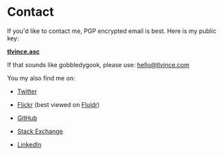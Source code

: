 # Contact

If you'd like to contact me, PGP encrypted email is best. Here is my public key:

**[tlvince.asc][]**

If that sounds like gobbledygook, please use: <hello@tlvince.com>

You my also find me on:

* [Twitter][]
* [Flickr][] (best viewed on [Fluidr][])
* [GitHub][]
* [Stack Exchange][]
* [LinkedIn][]

  [LinkedIn]: http://uk.linkedin.com/in/tlvince "tlvince's profile on LinkedIn"
  [Twitter]: http://twitter.com/#!/tlvince "tlvince's profile on Twitter"
  [GitHub]: https://github.com/tlvince "tlvince's profile on GitHub"
  [Stack Exchange]: http://stackexchange.com/users/39813f7e-c72a-4c84-9aa2-2735136ef689?tab=accounts "tlvince's profiles on Stack Exchange"
  [tlvince.asc]: http://tlvince.appspot.com/tlvince.asc "tlvince's PGP public key"
  [Flickr]: http://www.flickr.com/photos/tlvince/ "tlvince's profile on Flickr"
  [Fluidr]: http://www.fluidr.com/photos/tlvince
